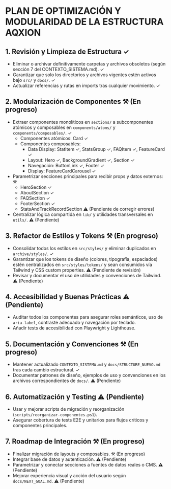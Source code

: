 # PLAN DE OPTIMIZACIÓN Y MODULARIDAD DE LA ESTRUCTURA AQXION

## 1. Revisión y Limpieza de Estructura ✓
- Eliminar o archivar definitivamente carpetas y archivos obsoletos (según sección 7 del CONTEXTO_SISTEMA.md). ✓
- Garantizar que solo los directorios y archivos vigentes estén activos bajo `src/` y `docs/`. ✓
- Actualizar referencias y rutas en imports tras cualquier movimiento. ✓

## 2. Modularización de Componentes ⚒️ (En progreso)
- Extraer componentes monolíticos en `sections/` a subcomponentes atómicos y composables en `components/atoms/` y `components/composables/`. ✓
  - Componentes atómicos: Card ✓
  - Componentes composables:
    - Data Display: StatItem ✓, StatsGroup ✓, FAQItem ✓, FeatureCard ✓
    - Layout: Hero ✓, BackgroundGradient ✓, Section ✓
    - Navegación: ButtonLink ✓, Footer ✓
    - Display: FeatureCardCarousel ✓
- Parametrizar secciones principales para recibir props y datos externos: ⚒️
  - HeroSection ✓
  - AboutSection ✓
  - FAQSection ✓
  - FooterSection ✓
  - StatsAndTrackRecordSection ⚠️ (Pendiente de corregir errores)
- Centralizar lógica compartida en `lib/` y utilidades transversales en `utils/`. ⚠️ (Pendiente)

## 3. Refactor de Estilos y Tokens ⚒️ (En progreso)
- Consolidar todos los estilos en `src/styles/` y eliminar duplicados en `archive/styles/`. ✓
- Garantizar que los tokens de diseño (colores, tipografía, espaciados) estén centralizados en `src/styles/tokens/` y sean consumidos vía Tailwind y CSS custom properties. ⚠️ (Pendiente de revisión)
- Revisar y documentar el uso de utilidades y convenciones de Tailwind. ⚠️ (Pendiente)

## 4. Accesibilidad y Buenas Prácticas ⚠️ (Pendiente)
- Auditar todos los componentes para asegurar roles semánticos, uso de `aria-label`, contraste adecuado y navegación por teclado.
- Añadir tests de accesibilidad con Playwright y Lighthouse.

## 5. Documentación y Convenciones ⚒️ (En progreso)
- Mantener actualizado `CONTEXTO_SISTEMA.md` y `docs/STRUCTURE_NUEVO.md` tras cada cambio estructural. ✓
- Documentar patrones de diseño, ejemplos de uso y convenciones en los archivos correspondientes de `docs/`. ⚠️ (Pendiente)

## 6. Automatización y Testing ⚠️ (Pendiente)
- Usar y mejorar scripts de migración y reorganización (`scripts/reorganizar-componentes.ps1`).
- Asegurar cobertura de tests E2E y unitarios para flujos críticos y componentes principales.

## 7. Roadmap de Integración ⚒️ (En progreso)
- Finalizar migración de layouts y composables. ⚒️ (En progreso)
- Integrar base de datos y autenticación. ⚠️ (Pendiente)
- Parametrizar y conectar secciones a fuentes de datos reales o CMS. ⚠️ (Pendiente)
- Mejorar experiencia visual y acción del usuario según `docs/NEXT_GOAL.md`. ⚠️ (Pendiente)
